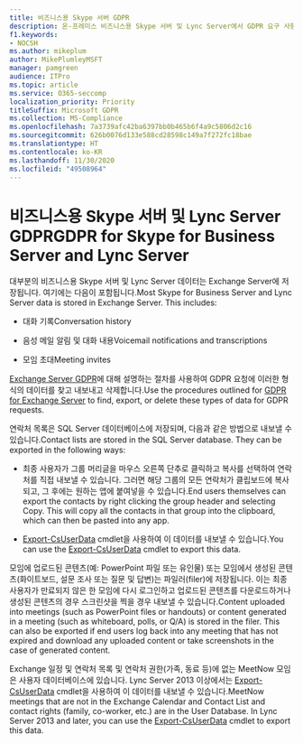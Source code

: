 ```yaml
---
title: 비즈니스용 Skype 서버 GDPR
description: 온-프레미스 비즈니스용 Skype 서버 및 Lync Server에서 GDPR 요구 사항을 해결하는 방법을 알아보세요.
f1.keywords:
- NOCSH
ms.author: mikeplum
author: MikePlumleyMSFT
manager: pamgreen
audience: ITPro
ms.topic: article
ms.service: O365-seccomp
localization_priority: Priority
titleSuffix: Microsoft GDPR
ms.collection: MS-Compliance
ms.openlocfilehash: 7a3739afc42ba6397bb0b465b6f4a9c5806d2c16
ms.sourcegitcommit: 626b0076d133e588cd28598c149a7f272fc18bae
ms.translationtype: HT
ms.contentlocale: ko-KR
ms.lasthandoff: 11/30/2020
ms.locfileid: "49508964"
---
```

# <a name="gdpr-for-skype-for-business-server-and-lync-server"></a><span data-ttu-id="905b7-103">비즈니스용 Skype 서버 및 Lync Server GDPR</span><span class="sxs-lookup"><span data-stu-id="905b7-103">GDPR for Skype for Business Server and Lync Server</span></span>

<span data-ttu-id="905b7-p101">대부분의 비즈니스용 Skype 서버 및 Lync Server 데이터는 Exchange Server에 저장됩니다. 여기에는 다음이 포함됩니다.</span><span class="sxs-lookup"><span data-stu-id="905b7-p101">Most Skype for Business Server and Lync Server data is stored in Exchange Server. This includes:</span></span>

-   <span data-ttu-id="905b7-106">대화 기록</span><span class="sxs-lookup"><span data-stu-id="905b7-106">Conversation history</span></span>

-   <span data-ttu-id="905b7-107">음성 메일 알림 및 대화 내용</span><span class="sxs-lookup"><span data-stu-id="905b7-107">Voicemail notifications and transcriptions</span></span>

-   <span data-ttu-id="905b7-108">모임 초대</span><span class="sxs-lookup"><span data-stu-id="905b7-108">Meeting invites</span></span>

<span data-ttu-id="905b7-109">[Exchange Server GDPR](gdpr-for-exchange-server.md)에 대해 설명하는 절차를 사용하여 GDPR 요청에 이러한 형식의 데이터를 찾고 내보내고 삭제합니다.</span><span class="sxs-lookup"><span data-stu-id="905b7-109">Use the procedures outlined for [GDPR for Exchange Server](gdpr-for-exchange-server.md) to find, export, or delete these types of data for GDPR requests.</span></span>

<span data-ttu-id="905b7-p102">연락처 목록은 SQL Server 데이터베이스에 저장되며, 다음과 같은 방법으로 내보낼 수 있습니다.</span><span class="sxs-lookup"><span data-stu-id="905b7-p102">Contact lists are stored in the SQL Server database. They can be exported in the following ways:</span></span>

-   <span data-ttu-id="905b7-p103">최종 사용자가 그룹 머리글을 마우스 오른쪽 단추로 클릭하고 복사를 선택하여 연락처를 직접 내보낼 수 있습니다. 그러면 해당 그룹의 모든 연락처가 클립보드에 복사되고, 그 후에는 원하는 앱에 붙여넣을 수 있습니다.</span><span class="sxs-lookup"><span data-stu-id="905b7-p103">End users themselves can export the contacts by right clicking the group header and selecting Copy. This will copy all the contacts in that group into the clipboard, which can then be pasted into any app.</span></span>

-   <span data-ttu-id="905b7-114">[Export-CsUserData](https://docs.microsoft.com/powershell/module/skype/export-csuserdata) cmdlet을 사용하여 이 데이터를 내보낼 수 있습니다.</span><span class="sxs-lookup"><span data-stu-id="905b7-114">You can use the [Export-CsUserData](https://docs.microsoft.com/powershell/module/skype/export-csuserdata) cmdlet to export this data.</span></span>

<span data-ttu-id="905b7-p104">모임에 업로드된 콘텐츠(예: PowerPoint 파일 또는 유인물) 또는 모임에서 생성된 콘텐츠(화이트보드, 설문 조사 또는 질문 및 답변)는 파일러(filer)에 저장됩니다. 이는 최종 사용자가 만료되지 않은 한 모임에 다시 로그인하고 업로드된 콘텐츠를 다운로드하거나 생성된 콘텐츠의 경우 스크린샷을 찍을 경우 내보낼 수 있습니다.</span><span class="sxs-lookup"><span data-stu-id="905b7-p104">Content uploaded into meetings (such as PowerPoint files or handouts) or content generated in a meeting (such as whiteboard, polls, or Q/A) is stored in the filer. This can also be exported if end users log back into any meeting that has not expired and download any uploaded content or take screenshots in the case of generated content.</span></span>

<span data-ttu-id="905b7-p105">Exchange 일정 및 연락처 목록 및 연락처 권한(가족, 동료 등)에 없는 MeetNow 모임은 사용자 데이터베이스에 있습니다. Lync Server 2013 이상에서는 [Export-CsUserData](https://docs.microsoft.com/powershell/module/skype/export-csuserdata) cmdlet을 사용하여 이 데이터를 내보낼 수 있습니다.</span><span class="sxs-lookup"><span data-stu-id="905b7-p105">MeetNow meetings that are not in the Exchange Calendar and Contact List and contact rights (family, co-worker, etc.) are in the User Database. In Lync Server 2013 and later, you can use the [Export-CsUserData](https://docs.microsoft.com/powershell/module/skype/export-csuserdata) cmdlet to export this data.</span></span>
